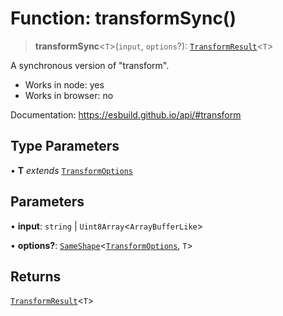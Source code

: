 # Function: transformSync()

> **transformSync**\<`T`\>(`input`, `options`?): [`TransformResult`](../interfaces/TransformResult.md)\<`T`\>

A synchronous version of "transform".

- Works in node: yes
- Works in browser: no

Documentation: https://esbuild.github.io/api/#transform

## Type Parameters

• **T** *extends* [`TransformOptions`](../interfaces/TransformOptions.md)

## Parameters

• **input**: `string` \| `Uint8Array`\<`ArrayBufferLike`\>

• **options?**: [`SameShape`](../type-aliases/SameShape.md)\<[`TransformOptions`](../interfaces/TransformOptions.md), `T`\>

## Returns

[`TransformResult`](../interfaces/TransformResult.md)\<`T`\>
